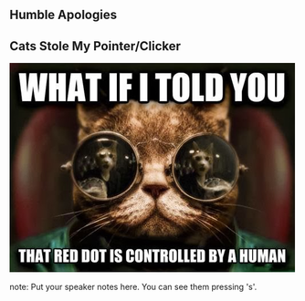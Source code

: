 ## Humble Apologies
## Cats Stole My Pointer/Clicker

![What if I told you that the Red Dot is controlled by Humans](images/morpheus-red-dot.jpg)

note:
    Put your speaker notes here.
    You can see them pressing 's'.
